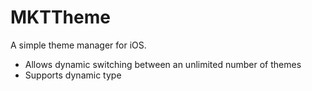 MKTTheme
=======

A simple theme manager for iOS.

- Allows dynamic switching between an unlimited number of themes
- Supports dynamic type
